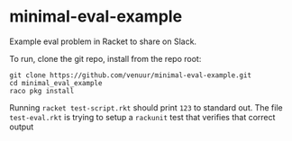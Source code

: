 # minimal-eval-example

Example eval problem in Racket to share on Slack.

To run, clone the git repo, install from the repo root:

```
git clone https://github.com/venuur/minimal-eval-example.git
cd minimal_eval_example
raco pkg install
```

Running `racket test-script.rkt` should print `123` to standard out.
The file `test-eval.rkt` is trying to setup a `rackunit` test that verifies that correct output
